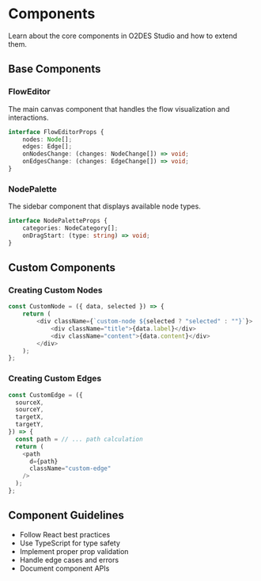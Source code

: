 # Components

<div class="lead">
Learn about the core components in O2DES Studio and how to extend them.
</div>

## Base Components

### FlowEditor

The main canvas component that handles the flow visualization and interactions.

```typescript
interface FlowEditorProps {
    nodes: Node[];
    edges: Edge[];
    onNodesChange: (changes: NodeChange[]) => void;
    onEdgesChange: (changes: EdgeChange[]) => void;
}
```

### NodePalette

The sidebar component that displays available node types.

```typescript
interface NodePaletteProps {
    categories: NodeCategory[];
    onDragStart: (type: string) => void;
}
```

## Custom Components

### Creating Custom Nodes

```typescript
const CustomNode = ({ data, selected }) => {
    return (
        <div className={`custom-node ${selected ? "selected" : ""}`}>
            <div className="title">{data.label}</div>
            <div className="content">{data.content}</div>
        </div>
    );
};
```

### Creating Custom Edges

```typescript
const CustomEdge = ({
  sourceX,
  sourceY,
  targetX,
  targetY,
}) => {
  const path = // ... path calculation
  return (
    <path
      d={path}
      className="custom-edge"
    />
  );
};
```

## Component Guidelines

-   Follow React best practices
-   Use TypeScript for type safety
-   Implement proper prop validation
-   Handle edge cases and errors
-   Document component APIs
